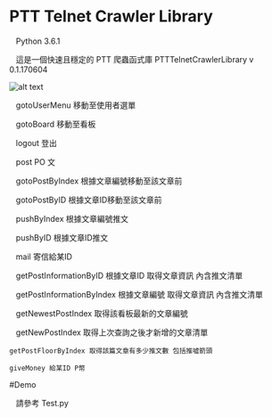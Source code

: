 # PTT Telnet Crawler Library

    Python 3.6.1

    這是一個快速且穩定的 PTT 爬蟲函式庫 PTTTelnetCrawlerLibrary v 0.1.170604
    
![alt text](http://i.imgur.com/ErCRUk1.png)

    gotoUserMenu 移動至使用者選單
    
    gotoBoard 移動至看板
    
    logout 登出
    
    post PO 文
    
    gotoPostByIndex 根據文章編號移動至該文章前
    
    gotoPostByID 根據文章ID移動至該文章前
    
    pushByIndex 根據文章編號推文
    
    pushByID 根據文章ID推文
    
    mail 寄信給某ID
    
    getPostInformationByID 根據文章ID 取得文章資訊 內含推文清單
    
    getPostInformationByIndex 根據文章編號 取得文章資訊 內含推文清單
    
    getNewestPostIndex 取得該看板最新的文章編號
    
    getNewPostIndex 取得上次查詢之後才新增的文章清單
    
    getPostFloorByIndex 取得該篇文章有多少推文數 包括推噓箭頭
    
    giveMoney 給某ID P幣

#Demo
    
    請參考 Test.py
